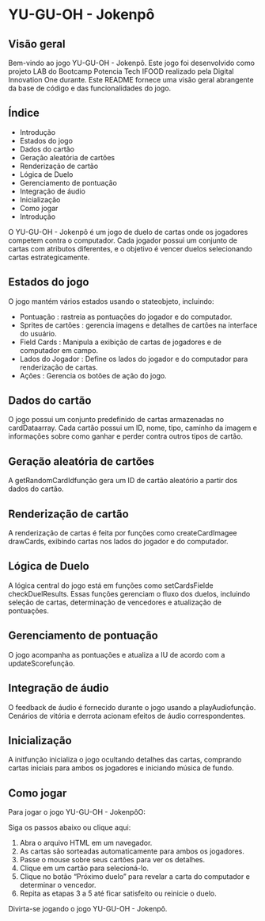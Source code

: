 # YU-GU-OH - Jokenpô


## Visão geral
Bem-vindo ao jogo YU-GU-OH - Jokenpô. Este jogo foi desenvolvido como projeto LAB do Bootcamp Potencia Tech IFOOD realizado pela Digital Innovation One durante. Este README fornece uma visão geral abrangente da base de código e das funcionalidades do jogo.

## Índice
* Introdução
* Estados do jogo
* Dados do cartão
* Geração aleatória de cartões
* Renderização de cartão
* Lógica de Duelo
* Gerenciamento de pontuação
* Integração de áudio
* Inicialização
* Como jogar
* Introdução

O YU-GU-OH - Jokenpô é um jogo de duelo de cartas onde os jogadores competem contra o computador. Cada jogador possui um conjunto de cartas com atributos diferentes, e o objetivo é vencer duelos selecionando cartas estrategicamente.

## Estados do jogo
O jogo mantém vários estados usando o stateobjeto, incluindo:

* Pontuação : rastreia as pontuações do jogador e do computador.
* Sprites de cartões : gerencia imagens e detalhes de cartões na interface do usuário.
* Field Cards : Manipula a exibição de cartas de jogadores e de computador em campo.
* Lados do Jogador : Define os lados do jogador e do computador para renderização de cartas.
* Ações : Gerencia os botões de ação do jogo.

## Dados do cartão
O jogo possui um conjunto predefinido de cartas armazenadas no cardDataarray. Cada cartão possui um ID, nome, tipo, caminho da imagem e informações sobre como ganhar e perder contra outros tipos de cartão.

## Geração aleatória de cartões
A getRandomCardIdfunção gera um ID de cartão aleatório a partir dos dados do cartão.

## Renderização de cartão
A renderização de cartas é feita por funções como createCardImagee drawCards, exibindo cartas nos lados do jogador e do computador.

## Lógica de Duelo
A lógica central do jogo está em funções como setCardsFielde checkDuelResults. Essas funções gerenciam o fluxo dos duelos, incluindo seleção de cartas, determinação de vencedores e atualização de pontuações.

## Gerenciamento de pontuação
O jogo acompanha as pontuações e atualiza a IU de acordo com a updateScorefunção.

## Integração de áudio
O feedback de áudio é fornecido durante o jogo usando a playAudiofunção. Cenários de vitória e derrota acionam efeitos de áudio correspondentes.

## Inicialização
A initfunção inicializa o jogo ocultando detalhes das cartas, comprando cartas iniciais para ambos os jogadores e iniciando música de fundo.

## Como jogar
Para jogar o jogo YU-GU-OH - JokenpôO:

Siga os passos abaixo ou clique aqui:

1. Abra o arquivo HTML em um navegador.
2. As cartas são sorteadas automaticamente para ambos os jogadores.
3. Passe o mouse sobre seus cartões para ver os detalhes.
4. Clique em um cartão para selecioná-lo.
5. Clique no botão “Próximo duelo” para revelar a carta do computador e determinar o vencedor.
6. Repita as etapas 3 a 5 até ficar satisfeito ou reinicie o duelo.
   
Divirta-se jogando o jogo YU-GU-OH - Jokenpô.
